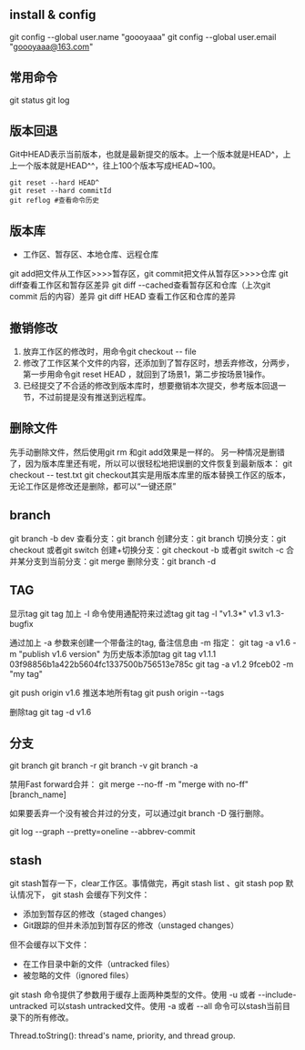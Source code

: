 ## install & config 
git config --global user.name "goooyaaa"
git config --global user.email "goooyaaa@163.com"

## 常用命令
git status
git log 

## 版本回退
Git中HEAD表示当前版本，也就是最新提交的版本。上一个版本就是HEAD^，上上一个版本就是HEAD^^，往上100个版本写成HEAD~100。

```git
git reset --hard HEAD^
git reset --hard commitId
git reflog #查看命令历史
```

## 版本库
- 工作区、暂存区、本地仓库、远程仓库

git add把文件从工作区>>>>暂存区，git commit把文件从暂存区>>>>仓库
git diff查看工作区和暂存区差异
git diff --cached查看暂存区和仓库（上次git commit 后的内容）差异
git diff HEAD 查看工作区和仓库的差异

## 撤销修改
1. 放弃工作区的修改时，用命令git checkout -- file
2. 修改了工作区某个文件的内容，还添加到了暂存区时，想丢弃修改，分两步，第一步用命令git reset HEAD <file>，就回到了场景1，第二步按场景1操作。
3. 已经提交了不合适的修改到版本库时，想要撤销本次提交，参考版本回退一节，不过前提是没有推送到远程库。

## 删除文件
先手动删除文件，然后使用git rm <file>和git add<file>效果是一样的。
另一种情况是删错了，因为版本库里还有呢，所以可以很轻松地把误删的文件恢复到最新版本：
git checkout -- test.txt
git checkout其实是用版本库里的版本替换工作区的版本，无论工作区是修改还是删除，都可以“一键还原”

## branch
git branch -b dev
查看分支：git branch
创建分支：git branch <name>
切换分支：git checkout <name>或者git switch <name>
创建+切换分支：git checkout -b <name>或者git switch -c <name>
合并某分支到当前分支：git merge <name>
删除分支：git branch -d <name>

## TAG 
显示tag
git tag
加上 -l 命令使用通配符来过滤tag
git tag -l "v1.3*"
v1.3
v1.3-bugfix

通过加上 -a 参数来创建一个带备注的tag, 备注信息由 -m 指定：
git tag -a v1.6 -m "publish v1.6 version"
为历史版本添加tag
git tag v1.1.1 03f98856b1a422b5604fc1337500b756513e785c
git tag -a v1.2 9fceb02 -m "my tag"

git push origin v1.6
推送本地所有tag
git push origin --tags

删除tag
git tag -d v1.6

## 分支
git branch
git branch -r
git branch -v
git branch -a

禁用Fast forward合并：
git merge --no-ff -m "merge with no-ff" [branch_name]

如果要丢弃一个没有被合并过的分支，可以通过git branch -D <name>强行删除。

git log --graph --pretty=oneline --abbrev-commit
## stash
git stash暂存一下，clear工作区。事情做完，再git stash list 、git stash pop
默认情况下， git stash 会缓存下列文件：
- 添加到暂存区的修改（staged changes）
- Git跟踪的但并未添加到暂存区的修改（unstaged changes）

但不会缓存以下文件：
- 在工作目录中新的文件（untracked files）
- 被忽略的文件（ignored files）

git stash 命令提供了参数用于缓存上面两种类型的文件。使用 -u 或者 --include-untracked 可以stash untracked文件。使用 -a 或者 --all 命令可以stash当前目录下的所有修改。



Thread.toString(): thread's name, priority, and thread group.